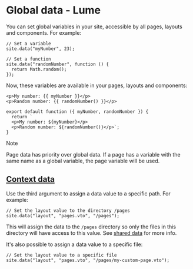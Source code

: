 # Global data - Lume
You can set global variables in your site, accessible by all pages, layouts and components. For example:

```
// Set a variable
site.data("myNumber", 23);

// Set a function
site.data("randomNumber", function () {
  return Math.random();
});

```


Now, these variables are available in your pages, layouts and components:

```
<p>My number: {{ myNumber }}</p>
<p>Random number: {{ randomNumber() }}</p>

```


```
export default function ({ myNumber, randomNumber }) {
  return `
  <p>My number: ${myNumber}</p>
  <p>Random number: ${randomNumber()}</p>`;
}

```


Note

Page data has priority over global data. If a page has a variable with the same name as a global variable, the page variable will be used.

[Context data](#context-data)
-----------------------------

Use the third argument to assign a data value to a specific path. For example:

```
// Set the layout value to the directory /pages
site.data("layout", "pages.vto", "/pages");

```


This will assign the data to the `/pages` directory so only the files in this directory will have access to this value. See [shared data](https://lume.land/docs/creating-pages/shared-data/) for more info.

It's also possible to assign a data value to a specific file:

```
// Set the layout value to a specific file
site.data("layout", "pages.vto", "/pages/my-custom-page.vto");

```
